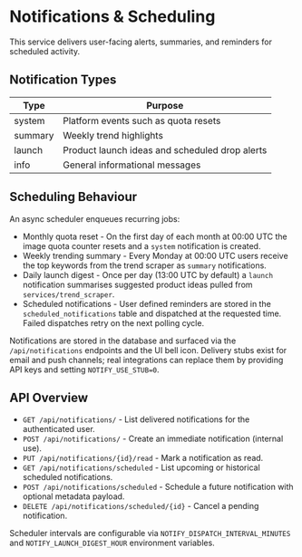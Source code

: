 # Notifications & Scheduling

This service delivers user-facing alerts, summaries, and reminders for scheduled activity.

## Notification Types

| Type     | Purpose                                          |
| -------- | ------------------------------------------------ |
| system   | Platform events such as quota resets             |
| summary  | Weekly trend highlights                          |
| launch   | Product launch ideas and scheduled drop alerts   |
| info     | General informational messages                   |

## Scheduling Behaviour

An async scheduler enqueues recurring jobs:

- Monthly quota reset - On the first day of each month at 00:00 UTC the image quota counter resets and a `system` notification is created.
- Weekly trending summary - Every Monday at 00:00 UTC users receive the top keywords from the trend scraper as `summary` notifications.
- Daily launch digest - Once per day (13:00 UTC by default) a `launch` notification summarises suggested product ideas pulled from `services/trend_scraper`.
- Scheduled notifications - User defined reminders are stored in the `scheduled_notifications` table and dispatched at the requested time. Failed dispatches retry on the next polling cycle.

Notifications are stored in the database and surfaced via the `/api/notifications` endpoints and the UI bell icon. Delivery stubs exist for email and push channels; real integrations can replace them by providing API keys and setting `NOTIFY_USE_STUB=0`.

## API Overview

- `GET /api/notifications/` - List delivered notifications for the authenticated user.
- `POST /api/notifications/` - Create an immediate notification (internal use).
- `PUT /api/notifications/{id}/read` - Mark a notification as read.
- `GET /api/notifications/scheduled` - List upcoming or historical scheduled notifications.
- `POST /api/notifications/scheduled` - Schedule a future notification with optional metadata payload.
- `DELETE /api/notifications/scheduled/{id}` - Cancel a pending notification.

Scheduler intervals are configurable via `NOTIFY_DISPATCH_INTERVAL_MINUTES` and `NOTIFY_LAUNCH_DIGEST_HOUR` environment variables.
